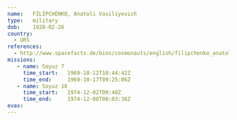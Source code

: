 ```yaml
---
name:	FILIPCHENKO, Anatoli Vasiliyevich
type:	military
dob:	1928-02-26
country:
  - URS
references:
  - http://www.spacefacts.de/bios/cosmonauts/english/filipchenko_anatoli.htm
missions:
   - name: Soyuz 7
     time_start:   1969-10-12T10:44:42Z
     time_end:     1969-10-17T09:25:06Z
   - name: Soyuz 16
     time_start:   1974-12-02T09:40Z
     time_end:     1974-12-08T08:03:36Z
evas:
---
```

